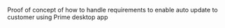 Proof of concept of how to handle requirements to enable auto update to customer using Prime desktop app
